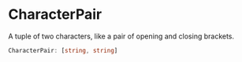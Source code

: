 # CharacterPair

A tuple of two characters, like a pair of opening and closing brackets.

```typescript
CharacterPair: [string, string]
```

